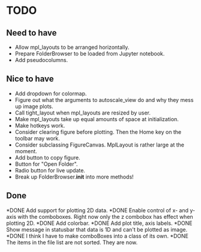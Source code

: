 TODO
====
Need to have
------------
* Allow mpl_layouts to be arranged horizontally.
* Prepare FolderBrowser to be loaded from Jupyter notebook.
* Add pseudocolumns.


Nice to have
------------
* Add dropdown for colormap.
* Figure out what the arguments to autoscale_view do and why they mess up
  image plots.
* Call tight_layout when mpl_layouts are resized by user.
* Make mpl_layouts take up equal amounts of space at initialization.
* Make hotkeys work.
* Consider clearing figure before plotting. Then the Home key on the toolbar may work.
* Consider subclassing FigureCanvas. MplLayout is rather large at the moment.
* Add button to copy figure.
* Button for "Open Folder".
* Radio button for live update.
* Break up FolderBrowser.__init__ into more methods!


Done
----
*DONE Add support for plotting 2D data.
    *DONE Enable control of x- and y-axis with the comboboxes. Right now only
      the z combobox has effect when plotting 2D.
    *DONE Add colorbar.
*DONE Add plot title, axis labels.
*DONE Show message in statusbar that data is 1D and can't be plotted as image.
*DONE I think I have to make comboBoxes into a class of its own.
*DONE The items in the file list are not sorted. They are now.

